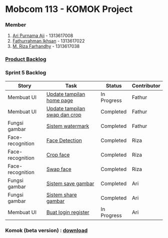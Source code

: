 # Mobcom 113 - KOMOK Project

### Member
1. [Ari Purnama Aji](https://github.com/AriPurnamaAji) - 1313617008
2. [Fathurrahman Ikhsan](https://github.com/rubischoco) - 1313617022
3. [M. Riza Farhandhy](https://github.com/MRizaF) - 1313617038

### [Product Backlog](https://docs.google.com/spreadsheets/d/1FXyzIFm2AvV1hARPRN1fpMccrpSSxL1ATb-We1RKoMg/edit?usp=sharing)

### Sprint 5 Backlog

| Story | Task | Status | Contributor |
|-------|------|--------|-------------|
| Membuat UI | [Update tampilan home page](https://github.com/rubischoco/KOMOKProject/issues/7) | In Progress | Fathur |
| Membuat UI | [Update tampilan swap dan crop](https://github.com/rubischoco/KOMOKProject/issues/14) | Completed | Fathur |
| Fungsi gambar | [Sistem watermark](https://github.com/rubischoco/KOMOKProject/issues/15) | Completed | Fathur |
| Face-recognition | [Face Detection](https://github.com/rubischoco/KOMOKProject/issues/11) | Completed | Riza |
| Face-recognition | [Crop face](https://github.com/rubischoco/KOMOKProject/issues/12) | Completed | Riza |
| Face-recognition | [Swap face](https://github.com/rubischoco/KOMOKProject/issues/13) | Completed | Riza |
| Fungsi gambar | [Sistem save gambar](https://github.com/rubischoco/KOMOKProject/issues/16) | Completed | Ari |
| Fungsi gambar | [Sistem share gambar](https://github.com/rubischoco/KOMOKProject/issues/17) | Completed | Ari |
| Membuat UI | [Buat login register](https://github.com/rubischoco/KOMOKProject/issues/10) | In Progress | Ari |

### Komok (beta version) : [download](https://github.com/rubischoco/KOMOKProject/raw/sprint6/Komok-beta.apk)
